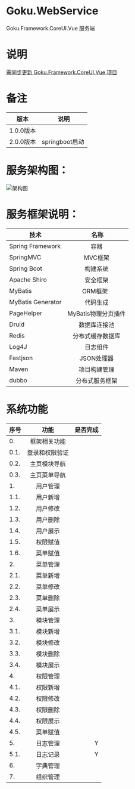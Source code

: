 # Goku.WebService

Goku.Framework.CoreUI.Vue 服务端

# 说明
[需同步更新 Goku.Framework.CoreUI.Vue 项目](https://gitee.com/nbfujx/Goku.Framework.CoreUI.Vue) </br>

# 备注</br>
| **版本** |  **说明**| 
| ------   |:------:|
| 1.0.0版本| |
| 2.0.0版本|springboot启动|

# 服务架构图：

![架构图](https://gitee.com/uploads/images/2017/1102/125400_3e4d0b00_600957.png)

# 服务框架说明：
| **技术** |  **名称**| 
| ------   |:------:|
| Spring Framework | 容器  |
| SpringMVC | MVC框架  |
| Spring Boot|构建系统|
| Apache Shiro | 安全框架  |
| MyBatis | ORM框架  |
| MyBatis Generator | 代码生成  |
| PageHelper | MyBatis物理分页插件  |
| Druid | 数据库连接池  | 
| Redis | 分布式缓存数据库  |
| Log4J | 日志组件  | 
| Fastjson |JSON处理器|
| Maven | 项目构建管理  | 
| dubbo|分布式服务框架|

# 系统功能
| **序号** | **功能** | **是否完成**|
| ------------- |:-------------:| -------------:|
|0.|框架相关功能|
|0.1.|登录和权限验证||
|0.2.|主页模块导航||
|0.3.|主页菜单导航||
|1.|用户管理||
|1.1.|用户新增||
|1.2.|用户修改||
|1.3.|用户删除||
|1.4.|用户展示||
|1.5.|权限赋值||
|1.6.|菜单赋值||
|2.|菜单管理||
|2.1.|菜单新增||
|2.2.|菜单修改||
|2.3.|菜单删除||
|2.4.|菜单展示||
|3.|模块管理||
|3.1.|模块新增||
|3.2.|模块修改||
|3.3.|模块删除||
|3.4.|模块展示||
|4.|权限管理||
|4.1.|权限新增||
|4.2.|权限修改||
|4.3.|权限删除||
|4.4.|权限展示||
|4.5.|菜单赋值||
|5.|日志管理|Y|
|5.1.|日志记录|Y|
|6.|字典管理||
|7.|组织管理||









